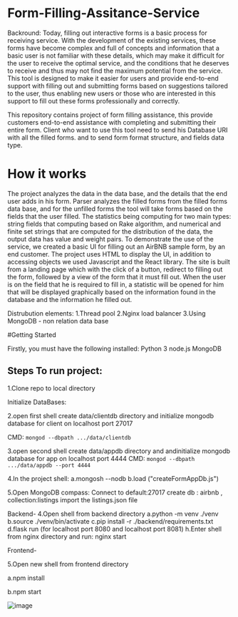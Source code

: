 # Form-Filling-Assitance-Service

Backround:
Today, filling out interactive forms is a basic process for receiving service. With the development of the existing services, these forms have become complex and full of concepts and information that a basic user is not familiar with these details, which may make it difficult for the user to receive the optimal service, and the conditions that he deserves to receive and thus may not find the maximum potential from the service. This tool is designed to make it easier for users and provide end-to-end support with filling out and submitting forms based on suggestions tailored to the user, thus enabling new users or those who are interested in this support to fill out these forms professionally and correctly.

This repository contains project of form filling assistance, this provide customers end-to-end assistance with completing and submitting their entire form. 
Client who want to use this tool need to send his Database URI with all the filled forms. and to send form format structure, and fields data type.

# How it works
The project analyzes the data in the data base, and the details that the end user adds in his form.
Parser analyzes the filled forms from the filled forms data base, and for the unfilled forms the tool will take forms based on the fields that the user filled.
The statistics being computing for two main types: string fields that computing based on Rake algorithm, and numerical and finite set strings that are computed for the distribution of the data, the output data has value and weight pairs. 
To demonstrate the use of the service, we created a basic UI for filling out an AirBNB sample form, by an end customer. The project uses HTML to display the UI, in addition to accessing objects we used Javascript and the React library. The site is built from a landing page which with the click of a button, redirect to filling out the form, followed by a view of the form that it must fill out. When the user is on the field that he is required to fill in, a statistic will be opened for him that will be displayed graphically based on the information found in the database and the information he filled out.


Distrubution elements:
1.Thread pool 
2.Nginx load balancer 
3.Using MongoDB - non relation data base



#Getting Started

Firstly, you must have the following installed:
Python 3
node.js
MongoDB


## Steps To run project:

1.Clone repo to local directory 

Initialize DataBases:

2.open first shell
create data/clientdb directory and initialize mongodb database for client on localhost port 27017 

CMD: ```mongod --dbpath .../data/clientdb```


3.open second shell 
create data/appdb directory and  andinitialize mongodb database for app on localhost port 4444 
CMD: ```mongod --dbpath .../data/appdb --port 4444```

4.In the project shell:
a.mongosh --nodb
b.load ("createFormAppDb.js")

5.Open MongoDB compass:
Connect to default:27017 
create db :  airbnb , collection:listings 
import the listings.json file

Backend-
4.Open shell from backend directory 
a.python -m venv ./venv
b.source ./venv/bin/activate
c.pip install -r ./backend/requirements.txt
d.flask run (for localhost port 8080 and localhost port 8081)
h.Enter shell from nginx directory and run: nginx start 

Frontend-

5.Open new shell from frontend directory

a.npm install 

b.npm start 


![image](https://user-images.githubusercontent.com/74301168/216817255-274639e5-4082-42fe-b490-c9a7ce702cc7.png)
